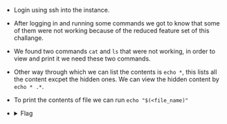- Login using ssh into the instance.
- After logging in and running some commands we got to know that some of them were not working because of the reduced feature set of this challange.
- We found two commands `cat` and `ls` that were not working, in order to view and print it we need these two commands. 
- Other way through which we can list the contents is `echo *`, this lists all the content excpet the hidden ones. We can view the hidden content by ` echo * .*`.
- To print the contents of file we can run `echo "$(<file_name)"` 

- <details> 
  <summary>Flag</summary>
   picoCTF{y0u_d0n7_4ppr3c1473_wh47_w3r3_d01ng_h3r3_a8567b6f
  </details>
